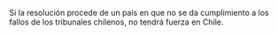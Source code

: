 Si la resolución procede de un país en que no se da cumplimiento a los fallos de los tribunales chilenos, no tendrá fuerza en Chile.